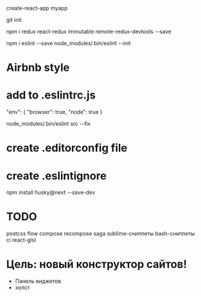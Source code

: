 create-react-app myapp

git init

npm i redux react-redux immutable remote-redux-devtools --save

npm i eslint --save
node_modules/.bin/eslint --init
# Airbnb style

# add to .eslintrc.js
"env": { "browser": true, "node": true }

node_modules/.bin/eslint src --fix

# create .editorconfig file
# create .eslintignore

npm install husky@next --save-dev


# TODO
postcss
flow
compose
recompose
saga
sublime-сниппеты
bash-сниппеты
ci
react-glsl

# Цель: новый конструктор сайтов!
- Панель виджетов
- холст

